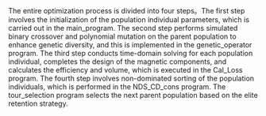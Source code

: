 The entire optimization process is divided into four steps。The first step involves the initialization of the population individual parameters, which is carried out in the main_program. The second step performs simulated binary crossover and polynomial mutation on the parent population to enhance genetic diversity, and this is implemented in the genetic_operator program. The third step conducts time-domain solving for each population individual, completes the design of the magnetic components, and calculates the efficiency and volume, which is executed in the Cal_Loss program. The fourth step involves non-dominated sorting of the population individuals, which is performed in the NDS_CD_cons program. The tour_selection program selects the next parent population based on the elite retention strategy.
